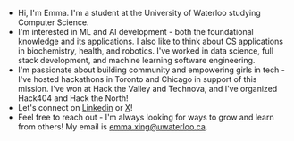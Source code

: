 - Hi, I'm Emma. I'm a student at the University of Waterloo studying Computer Science.
- I'm interested in ML and AI development - both the foundational knowledge and its applications. I also like to think about CS applications in biochemistry, health, and robotics. I've worked in data science, full stack development, and machine learning software engineering.
- I'm passionate about building community and empowering girls in tech - I've hosted hackathons in Toronto and Chicago in support of this mission. I've won at Hack the Valley and Technova, and I've organized Hack404 and Hack the North!
- Let's connect on [Linkedin](https://www.linkedin.com/in/emmaxing/) or [X](https://x.com/emm4x3)!
- Feel free to reach out - I'm always looking for ways to grow and learn from others! My email is emma.xing@uwaterloo.ca.
<!---
emma-x1/emma-x1 is a ✨ special ✨ repository because its `README.md` (this file) appears on your GitHub profile.
You can click the Preview link to take a look at your changes.
--->
